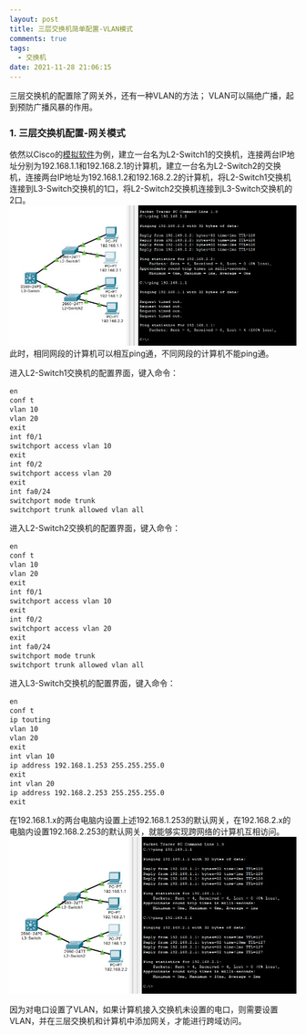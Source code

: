 ```yaml
---
layout: post
title: 三层交换机简单配置-VLAN模式
comments: true
tags:
  - 交换机
date: 2021-11-28 21:06:15
---
```

三层交换机的配置除了网关外，还有一种VLAN的方法；
VLAN可以隔绝广播，起到预防广播风暴的作用。
<!--more-->
### 1. 三层交换机配置-网关模式
依然以Cisco的[模拟软件](https://www.netacad.com/zh-hans/courses/packet-tracer)为例，建立一台名为L2-Switch1的交换机，连接两台IP地址分别为192.168.1.1和192.168.2.1的计算机，建立一台名为L2-Switch2的交换机，连接两台IP地址为192.168.1.2和192.168.2.2的计算机，将L2-Switch1交换机连接到L3-Switch交换机的1口，将L2-Switch2交换机连接到L3-Switch交换机的2口。
![](/assets/images/211128_1.jpg)
此时，相同网段的计算机可以相互ping通，不同网段的计算机不能ping通。

进入L2-Switch1交换机的配置界面，键入命令：
```
en  
conf t  
vlan 10
vlan 20
exit
int f0/1
switchport access vlan 10
exit
int f0/2
switchport access vlan 20
exit
int fa0/24
switchport mode trunk
switchport trunk allowed vlan all
```

进入L2-Switch2交换机的配置界面，键入命令：
```
en  
conf t  
vlan 10
vlan 20
exit
int f0/1
switchport access vlan 10
exit
int f0/2
switchport access vlan 20
exit
int fa0/24
switchport mode trunk
switchport trunk allowed vlan all
```

进入L3-Switch交换机的配置界面，键入命令：
```
en  
conf t 
ip touting  
vlan 10
vlan 20
exit
int vlan 10
ip address 192.168.1.253 255.255.255.0
exit
int vlan 20
ip address 192.168.2.253 255.255.255.0
exit
```

在192.168.1.x的两台电脑内设置上述192.168.1.253的默认网关，在192.168.2.x的电脑内设置192.168.2.253的默认网关，就能够实现跨网络的计算机互相访问。
![](/assets/images/211128_2.jpg)

因为对电口设置了VLAN，如果计算机接入交换机未设置的电口，则需要设置VLAN，并在三层交换机和计算机中添加网关，才能进行跨域访问。